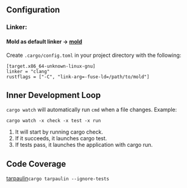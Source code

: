 ## Configuration
### Linker:
#### Mold as default linker -> [mold](https://github.com/rui314/mold)

Create `.cargo/config.toml` in your project directory with the following:
```
[target.x86_64-unknown-linux-gnu]
linker = "clang"
rustflags = ["-C", "link-arg=-fuse-ld=/path/to/mold"]
```

## Inner Development Loop
`cargo watch` will automatically run `cmd` when a file changes. Example:

`cargo watch -x check -x test -x run`

1. It will start by running cargo check.
2. If it succeeds, it launches cargo test.
3. If tests pass, it launches the application with cargo run.
## Code Coverage
[tarpaulin](https://github.com/xd009642/tarpaulin)`cargo tarpaulin --ignore-tests`